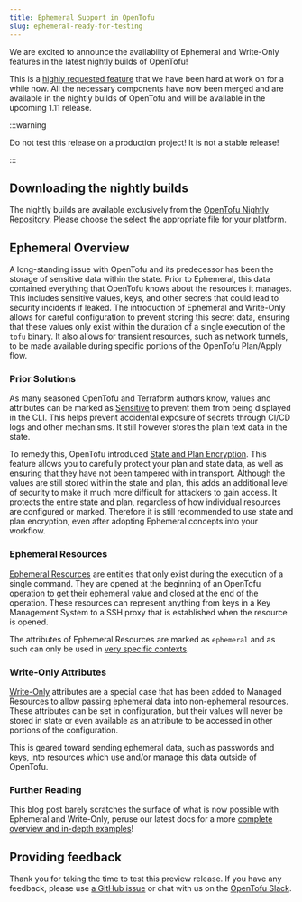 ```yaml
---
title: Ephemeral Support in OpenTofu
slug: ephemeral-ready-for-testing
---
```


We are excited to announce the availability of Ephemeral and Write-Only features in the latest nightly builds of OpenTofu!

This is a [highly requested feature](https://github.com/opentofu/opentofu/issues/1996) that we have been hard at work on for a while now. All the necessary components have now been merged and are available in the nightly builds of OpenTofu and will be available in the upcoming 1.11 release.

:::warning

Do not test this release on a production project! It is not a stable release!

:::

## Downloading the nightly builds

The nightly builds are available exclusively from the [OpenTofu Nightly Repository](https://nightlies.opentofu.org/nightlies/). Please choose the select the appropriate file for your platform.

## Ephemeral Overview

A long-standing issue with OpenTofu and its predecessor has been the storage of sensitive data within the state. Prior to Ephemeral, this data contained everything that OpenTofu knows about the resources it manages. This includes sensitive values, keys, and other secrets that could lead to security incidents if leaked. The introduction of Ephemeral and Write-Only allows for careful configuration to prevent storing this secret data, ensuring that these values only exist within the duration of a single execution of the `tofu` binary. It also allows for transient resources, such as network tunnels, to be made available during specific portions of the OpenTofu Plan/Apply flow.

### Prior Solutions

As many seasoned OpenTofu and Terraform authors know, values and attributes can be marked as [Sensitive](/docs/language/functions/sensitive/) to prevent them from being displayed in the CLI. This helps prevent accidental exposure of secrets through CI/CD logs and other mechanisms. It still however stores the plain text data in the state.

To remedy this, OpenTofu introduced [State and Plan Encryption](/docs/language/state/encryption/). This feature allows you to carefully protect your plan and state data, as well as ensuring that they have not been tampered with in transport. Although the values are still stored within the state and plan, this adds an additional level of security to make it much more difficult for attackers to gain access. It protects the entire state and plan, regardless of how individual resources are configured or marked. Therefore it is still recommended to use state and plan encryption, even after adopting Ephemeral concepts into your workflow.

### Ephemeral Resources

[Ephemeral Resources](/docs/main/language/ephemerality/ephemeral-resources/) are entities that only exist during the execution of a single command. They are opened at the beginning of an OpenTofu operation to get their ephemeral value and closed at the end of the operation. These resources can represent anything from keys in a Key Management System to a SSH proxy that is established when the resource is opened.

The attributes of Ephemeral Resources are marked as `ephemeral` and as such can only be used in [very specific contexts](/docs/main/language/ephemerality/ephemeral-resources/).

### Write-Only Attributes

[Write-Only](/docs/main/language/ephemerality/write-only-attributes/) attributes are a special case that has been added to Managed Resources to allow passing ephemeral data into non-ephemeral resources. These attributes can be set in configuration, but their values will never be stored in state or even available as an attribute to be accessed in other portions of the configuration.

This is geared toward sending ephemeral data, such as passwords and keys, into resources which use and/or manage this data outside of OpenTofu.


### Further Reading

This blog post barely scratches the surface of what is now possible with Ephemeral and Write-Only, peruse our latest docs for a more [complete overview and in-depth examples](/docs/main/language/ephemerality/)!

## Providing feedback

Thank you for taking the time to test this preview release. If you have any feedback, please use [a GitHub issue](https://github.com/opentofu/opentofu/issues/new/choose) or chat with us on the [OpenTofu Slack](https://opentofu.org/slack/).
